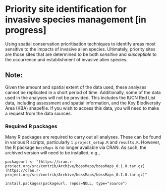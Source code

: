 # Priority site identification for invasive species management [in progress]
Using spatial conservation prioritisation techniques to identify areas most sensitive to the impacts of invasive alien species. Ultimately, priority sites are those sites that are determined to be both _sensitive_ and _susceptible_ to the occurrence and establishment of invasive alien species.

## Note:
Given the amount and spatial extent of the data used, these analyses cannot be replicated in a short period of time. Additionally, some of the data used in the analyses will not be provided. This includes the IUCN Red List data, including assessment and spatial information, and the Key Biodiversity Area (KBA) shapefile. If you wish to access this data, you will need to make a request from the data sources. 

### Required R packages
Many R packages are required to carry out all analyses. These can be found in various R scripts, particularly `1.project_setup.R` and `results.R`. However, the R package `bossMaps` is no longer available via CRAN. As such, the archived version will need to be installed, e.g., 

`packageurl <- "[https://cran.r-project.org/src/contrib/Archive/bossMaps/bossMaps_0.1.0.tar.gz](https://cran.r-project.org/src/contrib/Archive/bossMaps/bossMaps_0.1.0.tar.gz)"` 

`install.packages(packageurl, repos=NULL, type="source")`
